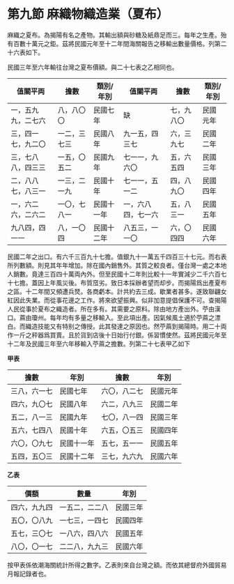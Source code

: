 # 第九節    麻織物織造業（夏布）

麻織之夏布。為揭陽有名之產物。其輸出額與砂糖及紙鼎足而三。每年之生產。殆有百數十萬元之鉅。茲將民國元年至十二年間海關報告之移輸出數量價格。列第二十六表如下。

民國三年至六年輸往台灣之夏布價額。與二十七表之乙相同也。

| 值關平両           | 擔數         |   類別/年別         | 值關平両     | 擔數       | 類別/年別 |
|--------------------|--------------|------------|--------------------|------------|-----------|
| 一，五九九，二七六 | 八，八〇〇   | 民國七年   |          缺          | 七，九八〇 | 民國元年  |
| 三，四一七，九二〇 | 一二，三七三 | 民國八年   | 九一五，四三七     | 六，三九七 | 民國二年  |
| 三，七八八，四三三 | 一五，〇五二 | 民國九年   | 七一一，九六〇     | 五，六五四 | 民國三年  |
| 二，八八七，八三一 | 一三，二一九 | 民國十年   | 七一一，五一二     | 四，八九〇 | 民國四年  |
| 一，六二六，二六二 | 一〇，七八一 | 民國十一年 | 一，六八四，七一六 | 五，八三一 | 民國五年  |
| 九八四，四一一     | 八，一〇四   | 民國十二年 | 八五三，一一〇     | 六，〇四四 | 民國六年  |

民國二年之出口。有六千三百九十七擔。值銀九十一萬五千四百三十七元。而右表所列數額。則見其年年增加。除在國內銷售外。其質之較良者。僅台灣一處之本地人銷數。竟達三百四十萬両內外。但至民國十二年則比較十一年實減少二千六百七十七擔。蓋因上年風災後。布質窊劣。致日本採辦者望而却步。而揭陽爲出產夏布之區。十二年間又頻遭兵燹。各商虧本。計共約去三成。歇業者甚多。遂致聯翩女紅因此失業。而從事花邊之工作。將來欲望振興。似非加意提倡保護不可。查揭陽人民從事於夏布之織造者。所在多有。其需要之原料。除由地方產出外。苧由漢口。蔴由瓊州。每年均有多量之移輸入。至此項出產。因氣候風土適於苧蔴之漂白。而織造技能又有特别之傳授。此其發達之原因也。然苧蔴到揭陽時。用二十両作一斤之秤器爲買賣。且於貨到店後十日始行付銀。係習慣使然。茲將民國元年至十二年及民國三年至六年移輸入苧蔴之擔數。列第二十七表甲乙如下

**甲表**

| 擔數         | 年別       | 擔數         | 年別     |
|--------------|------------|--------------|----------|
| 三八，六一七 | 民國七年   | 六〇，八二七 | 民國元年 |
| 四六，九〇七 | 民國八年   | 六二，八九三 | 民國二年 |
| 五二，八一三 | 民國九年   | 七〇，八一四 | 民國三年 |
| 五六，七四八 | 民國十年   | 六五，〇五三 | 民國四年 |      
| 六〇，〇九七 | 民國十一年 | 五七，五一一 | 民國五年 |      
| 五四，五〇三 | 民國十二年 | 三七，九六九 | 民國六年 | 

**乙表**

| 價額         | 數量           |  年別 |   
|--------------|----------------|------------|
| 四六，九九四 | 一五二，二二八 | 民國三年   |
| 五〇，〇八九 | 一七三，一四七 | 民國四年   |
| 五七，三〇七 | 一八六，四八六 | 民國五年   |
| 八〇，〇一七 | 二二八，九九三 | 民國六年   |

按甲表係依潮海關統計所得之數字。乙表則來自台灣之額。而依其總督府外國貿易月報記錄者也。

